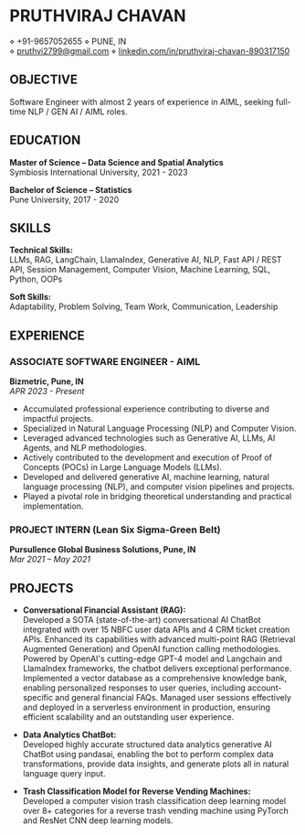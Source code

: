 # PRUTHVIRAJ CHAVAN
⋄ +91-9657052655 ⋄ PUNE, IN  
⋄ pruthvi2799@gmail.com ⋄ [linkedin.com/in/pruthviraj-chavan-890317150](https://linkedin.com/in/pruthviraj-chavan-890317150)

## OBJECTIVE
Software Engineer with almost 2 years of experience in AIML, seeking full-time NLP / GEN AI / AIML roles.

## EDUCATION
**Master of Science – Data Science and Spatial Analytics**  
Symbiosis International University, 2021 - 2023

**Bachelor of Science – Statistics**  
Pune University, 2017 - 2020

## SKILLS
**Technical Skills:**  
LLMs, RAG, LangChain, LlamaIndex, Generative AI, NLP, Fast API / REST API, Session Management, Computer Vision, Machine Learning, SQL, Python, OOPs

**Soft Skills:**  
Adaptability, Problem Solving, Team Work, Communication, Leadership

## EXPERIENCE

### ASSOCIATE SOFTWARE ENGINEER - AIML  
**Bizmetric, Pune, IN**  
*APR 2023 - Present*
- Accumulated professional experience contributing to diverse and impactful projects.
- Specialized in Natural Language Processing (NLP) and Computer Vision.
- Leveraged advanced technologies such as Generative AI, LLMs, AI Agents, and NLP methodologies.
- Actively contributed to the development and execution of Proof of Concepts (POCs) in Large Language Models (LLMs).
- Developed and delivered generative AI, machine learning, natural language processing (NLP), and computer vision pipelines and projects.
- Played a pivotal role in bridging theoretical understanding and practical implementation.

### PROJECT INTERN (Lean Six Sigma-Green Belt)  
**Pursullence Global Business Solutions, Pune, IN**  
*Mar 2021 – May 2021*

## PROJECTS

- **Conversational Financial Assistant (RAG):**  
  Developed a SOTA (state-of-the-art) conversational AI ChatBot integrated with over 15 NBFC user data APIs and 4 CRM ticket creation APIs. Enhanced its capabilities with advanced multi-point RAG (Retrieval Augmented Generation) and OpenAI function calling methodologies. Powered by OpenAI's cutting-edge GPT-4 model and Langchain and LlamaIndex frameworks, the chatbot delivers exceptional performance. Implemented a vector database as a comprehensive knowledge bank, enabling personalized responses to user queries, including account-specific and general financial FAQs. Managed user sessions effectively and deployed in a serverless environment in production, ensuring efficient scalability and an outstanding user experience.

- **Data Analytics ChatBot:**  
  Developed highly accurate structured data analytics generative AI ChatBot using pandasai, enabling the bot to perform complex data transformations, provide data insights, and generate plots all in natural language query input.

- **Trash Classification Model for Reverse Vending Machines:**  
  Developed a computer vision trash classification deep learning model over 8+ categories for a reverse trash vending machine using PyTorch and ResNet CNN deep learning models.
